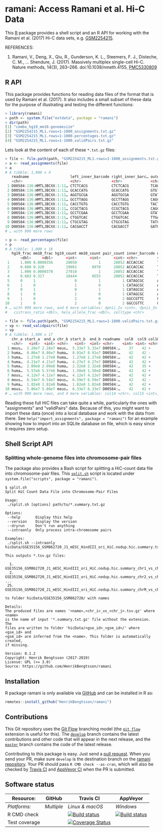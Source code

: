 # ramani: Access Ramani et al. Hi-C Data

This [R] package provides a shell script and an R API for working with the Ramani et al. (2017) Hi-C data sets, e.g. [GSM2254215](https://www.ncbi.nlm.nih.gov/geo/query/acc.cgi?acc=GSM2254215).

REFERENCES:

1. Ramani, V., Deng, X., Qiu, R., Gunderson, K. L., Steemers, F. J., Disteche, C. M., … Shendure, J. (2017). Massively multiplex single-cell Hi-C. Nature methods, 14(3), 263–266. doi:10.1038/nmeth.4155, [PMC5330809](https://www.ncbi.nlm.nih.gov/pmc/articles/PMC5330809/)


## R API

This package provides functions for reading data files of the format that is used by Ramani et al. (2017).  It also includes a small subset of these data for the purpose of illustrating and testing the different functions:

```r
> library(ramani)
> path <- system.file("extdata", package = "ramani")
> dir(path)
[1] "combo_hg19_mm10.genomesize"                   
[2] "GSM2254215_ML1.rows=1-1000_assignments.txt.gz"
[3] "GSM2254215_ML1.rows=1-1000.percentages.txt.gz"
[4] "GSM2254215_ML1.rows=1-1000.validPairs.txt.gz" 
```


Lets look at the content of each of these `*.txt.gz` files:

```r
> file <- file.path(path, "GSM2254215_ML1.rows=1-1000_assignments.txt.gz")
> a <- read_assignments(file)
> a
# A tibble: 1,000 x 4
   readname                   left_inner_barcode right_inner_barc… outer_barcode
   <chr>                      <chr>              <chr>             <chr>        
 1 D00584:136:HMTLJBCXX:1:11… CTCTCACG           CTCTCACG          TCAGATGC     
 2 D00584:136:HMTLJBCXX:1:11… GCACCATG           GCACCATG          GTGTAGCA     
 3 D00584:136:HMTLJBCXX:1:11… AGGTGCGA           AGGTGCGA          GTATCTAT     
 4 D00584:136:HMTLJBCXX:1:11… GCCTTAGG           GCCTTAGG          CAGCATAT     
 5 D00584:136:HMTLJBCXX:1:11… CACCTGTG           CACCTGTG          TACTAAGC     
 6 D00584:136:HMTLJBCXX:1:11… CCGCTACG           CCGCTACG          CAGCATAT     
 7 D00584:136:HMTLJBCXX:1:11… GCCTCGAA           GCCTCGAA          GTATCTAT     
 8 D00584:136:HMTLJBCXX:1:11… CTGGTCAC           CTGGTCAC          TTGACCAT     
 9 D00584:136:HMTLJBCXX:1:11… CTGCGTAG           CTGCGTAG          TATCTTGT     
10 D00584:136:HMTLJBCXX:1:11… CACGACCT           CACGACCT          GATGATCC     
# … with 990 more rows
```

```r
> p <- read_percentages(file)
> p
# A tibble: 1,000 x 16
   hg19_frac mm10_frac hg19_count mm10_count pair_count inner_barcode outer_barcode is_observed Col10 dpnii_1x
       <dbl>     <dbl>      <int>      <int>      <int> <chr>         <chr>         <chr>       <chr>    <int>
 1     1.000 0.0000356      28050          1      28052 ACCACCAC      TCAGATGC      True        All      55603
 2     0.680 0.320          19081       8970      28052 ACCACCAC      TCAGATGC      Randomized  All      55603
 3     1.000 0.0000370      27010          1      28052 ACCACCAC      TCAGATGC      True        Long     55603
 4     0.683 0.317          18444       8555      28052 ACCACCAC      TCAGATGC      Randomized  Long     55603
 5     0     1                  0          1          1 CATAGCGC      ACTTGATA      True        All          2
 6     1     0                  1          0          1 CATAGCGC      ACTTGATA      Randomized  All          2
 7     0     1                  0          1          1 CATAGCGC      ACTTGATA      True        Long         2
 8     1     0                  1          0          1 CATAGCGC      ACTTGATA      Randomized  Long         2
 9     1     0                  2          0          2 GGCCGTTC      GCCATTAA      True        All          4
10     1     0                  2          0          2 GGCCGTTC      GCCATTAA      Randomized  All          4
# … with 990 more rows, and 6 more variables: dpnii_2x <int>, dpnii_3x <int>, dpnii_4x <int>,
#   cistrans_ratio <dbl>, hela_allele_frac <dbl>, celltype <chr>
```

```r
> file <- file.path(path, "GSM2254215_ML1.rows=1-1000.validPairs.txt.gz")
> vp <- read_validpairs(file)
> vp
# A tibble: 1,000 x 17
   chr_a start_a  end_a chr_b start_b  end_b readname  col8  col9 col10 col11 inner_barcode outer_barcode
   <chr>   <int>  <int> <chr>   <int>  <int> <chr>    <int> <int> <chr> <chr> <chr>         <chr>        
 1 mous…  2.28e7 2.28e7 mous…  5.33e7 5.33e7 D00584:…    37    42 +     -     ATCCGCGG      GTCATAGT     
 2 huma…  8.86e7 8.86e7 huma…  8.91e7 8.91e7 D00584:…    42    42 -     -     GAGGAGCA      CGATGACA     
 3 huma…  1.27e8 1.27e8 huma…  1.27e8 1.27e8 D00584:…    42    42 +     +     GCTACGGT      AGTCGTAT     
 4 huma…  4.21e7 4.21e7 huma…  4.27e7 4.27e7 D00584:…    42    42 +     +     AGGTGCGA      ATACATGT     
 5 huma…  2.09e8 2.09e8 huma…  2.32e8 2.32e8 D00584:…    42    35 +     -     GCCTCGAA      GAGTACGT     
 6 huma…  5.57e6 5.57e6 huma…  1.50e8 1.50e8 D00584:…    42    42 +     -     GCTCGCTA      CTAGTGAA     
 7 mous…  4.12e7 4.12e7 mous…  4.12e7 4.12e7 D00584:…    42    42 +     -     GAGGAGCA      CGTTACTT     
 8 mous…  6.54e7 6.54e7 mous…  6.59e7 6.59e7 D00584:…    42    42 -     +     TCCGGACA      TGTCTGCA     
 9 huma…  1.82e8 1.82e8 huma…  1.82e8 1.82e8 D00584:…    42    42 +     -     CAGGCTTG      GATATAAC     
10 mous…  5.86e7 5.86e7 mous…  6.33e7 6.33e7 D00584:…    42    42 +     +     TCACGAGC      TGAGGCAA     
# … with 990 more rows, and 4 more variables: col14 <chr>, col15 <int>, col16 <chr>, col17 <int>
```


Reading these full HiC files can take quite a while, particularly the ones with "assignments" and "validPairs" data.  Because of this, you might want to import these data (once) into a local database and work with the data from there.  See `help("import_assignments", package = "ramani")` for an example showing how to import into an SQLite database on file, which is easy since it requires zero setup.



## Shell Script API

### Splitting whole-genome files into chromosome-pair files

The package also provides a Bash script for splitting a HiC-count data file into chromosome-pair files.  This  [`split.sh`](inst/scripts/split.sh) script is located under `system.file("scripts", package = "ramani")`.

```
$ split.sh 
Split HiC Count Data File into Chromosome-Pair Files

Usage:
 ./split.sh [options] path/to/*.summary.txt.gz

Options:
 --help       Display this help
 --version    Display the version
 --dryrun     Don't run anything
 --intraonly  Only process intra-chromosome pairs

Examples:
 ./split.sh --intraonly hicData/GSE35156_GSM862720_J1_mESC_HindIII_ori_HiC.nodup.hic.summary.txt.gz

This outputs *.tsv.gz files:

  1. GSE35156_GSM862720_J1_mESC_HindIII_ori_HiC.nodup.hic.summary_chr1_vs_chr1.tsv.gz
  2. GSE35156_GSM862720_J1_mESC_HindIII_ori_HiC.nodup.hic.summary_chr2_vs_chr2.tsv.gz
...
 25. GSE35156_GSM862720_J1_mESC_HindIII_ori_HiC.nodup.hic.summary_chrM_vs_chrM.tsv.gz

to folder hicData/GSE35156_GSM862720/ with names 

Details:
The produced files are names '<name>,<chr_i>_vs_<chr_j>.tsv.gz' where <name>
is the name of input '*.summary.txt.gz' file without the extension. The
files are written to folder 'hicData/<gse_id>_<gsm_id>/' where <gse_id> and
<gsm_id> are inferred from the <name>. This folder is automatically created,
if missing.

Version: 0.1.2
Copyright: Henrik Bengtsson (2017-2019)
License: GPL (>= 3.0)
Source: https://github.com/HenrikBengtsson/ramani
```


[R]: https://www.r-project.org/
[remotes]: https://cran.r-project.org/package=remotes

## Installation
R package ramani is only available via [GitHub](https://github.com/HenrikBengtsson/ramani) and can be installed in R as:
```r
remotes::install_github("HenrikBengtsson/ramani")
```




## Contributions

This Git repository uses the [Git Flow](http://nvie.com/posts/a-successful-git-branching-model/) branching model (the [`git flow`](https://github.com/petervanderdoes/gitflow-avh) extension is useful for this).  The [`develop`](https://github.com/HenrikBengtsson/ramani/tree/develop) branch contains the latest contributions and other code that will appear in the next release, and the [`master`](https://github.com/HenrikBengtsson/ramani) branch contains the code of the latest release.

Contributing to this package is easy.  Just send a [pull request](https://help.github.com/articles/using-pull-requests/).  When you send your PR, make sure `develop` is the destination branch on the [ramani repository](https://github.com/HenrikBengtsson/ramani).  Your PR should pass `R CMD check --as-cran`, which will also be checked by <a href="https://travis-ci.org/HenrikBengtsson/ramani">Travis CI</a> and <a href="https://ci.appveyor.com/project/HenrikBengtsson/ramani">AppVeyor CI</a> when the PR is submitted.


## Software status

| Resource:     | GitHub        | Travis CI       | AppVeyor         |
| ------------- | ------------------- | --------------- | ---------------- |
| _Platforms:_  | _Multiple_          | _Linux & macOS_ | _Windows_        |
| R CMD check   |  | <a href="https://travis-ci.org/HenrikBengtsson/ramani"><img src="https://travis-ci.org/HenrikBengtsson/ramani.svg" alt="Build status"></a>   | <a href="https://ci.appveyor.com/project/HenrikBengtsson/ramani"><img src="https://ci.appveyor.com/api/projects/status/github/HenrikBengtsson/ramani?svg=true" alt="Build status"></a> |
| Test coverage |                     | <a href="https://codecov.io/gh/HenrikBengtsson/ramani"><img src="https://codecov.io/gh/HenrikBengtsson/ramani/branch/develop/graph/badge.svg" alt="Coverage Status"/></a>     |                  |
